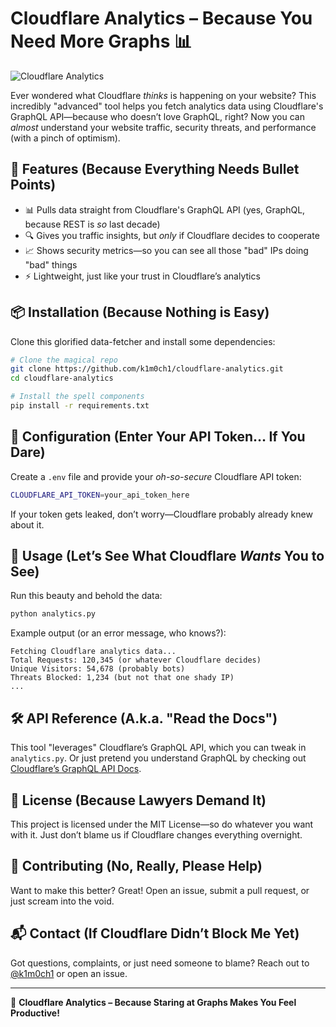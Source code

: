 # Cloudflare Analytics – Because You Need More Graphs 📊

![Cloudflare Analytics](https://www.cloudflare.com/img/logo-cloudflare.svg)

Ever wondered what Cloudflare *thinks* is happening on your website? This incredibly "advanced" tool helps you fetch analytics data using Cloudflare's GraphQL API—because who doesn’t love GraphQL, right? Now you can *almost* understand your website traffic, security threats, and performance (with a pinch of optimism).

## 🚀 Features (Because Everything Needs Bullet Points)

- 📊 Pulls data straight from Cloudflare's GraphQL API (yes, GraphQL, because REST is *so* last decade)
- 🔍 Gives you traffic insights, but *only* if Cloudflare decides to cooperate
- 📈 Shows security metrics—so you can see all those "bad" IPs doing "bad" things
- ⚡ Lightweight, just like your trust in Cloudflare’s analytics

## 📦 Installation (Because Nothing is Easy)

Clone this glorified data-fetcher and install some dependencies:

```sh
# Clone the magical repo
git clone https://github.com/k1m0ch1/cloudflare-analytics.git
cd cloudflare-analytics

# Install the spell components
pip install -r requirements.txt
```

## 🔧 Configuration (Enter Your API Token… If You Dare)

Create a `.env` file and provide your *oh-so-secure* Cloudflare API token:

```sh
CLOUDFLARE_API_TOKEN=your_api_token_here
```

If your token gets leaked, don’t worry—Cloudflare probably already knew about it.

## 🚀 Usage (Let’s See What Cloudflare *Wants* You to See)

Run this beauty and behold the data:

```sh
python analytics.py
```

Example output (or an error message, who knows?):

```
Fetching Cloudflare analytics data...
Total Requests: 120,345 (or whatever Cloudflare decides)
Unique Visitors: 54,678 (probably bots)
Threats Blocked: 1,234 (but not that one shady IP)
...
```

## 🛠 API Reference (A.k.a. "Read the Docs")

This tool "leverages" Cloudflare’s GraphQL API, which you can tweak in `analytics.py`. Or just pretend you understand GraphQL by checking out [Cloudflare’s GraphQL API Docs](https://developers.cloudflare.com/graphql/).

## 📜 License (Because Lawyers Demand It)

This project is licensed under the MIT License—so do whatever you want with it. Just don’t blame us if Cloudflare changes everything overnight.

## 🤝 Contributing (No, Really, Please Help)

Want to make this better? Great! Open an issue, submit a pull request, or just scream into the void.

## 📬 Contact (If Cloudflare Didn’t Block Me Yet)

Got questions, complaints, or just need someone to blame? Reach out to [@k1m0ch1](https://github.com/k1m0ch1) or open an issue. 

---

🚀 **Cloudflare Analytics – Because Staring at Graphs Makes You Feel Productive!**

